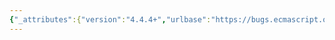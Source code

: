 ```yaml
---
{"_attributes":{"version":"4.4.4+","urlbase":"https://bugs.ecmascript.org/","maintainer":"dherman@mozilla.com"},"bug":{"bug_id":735,"creation_ts":"2012-10-05 21:22:00 -0700","short_desc":"15.13.7.4.{10-17}: \"GetValue\"","delta_ts":"2013-07-15 17:04:25 -0700","product":"Draft for 6th Edition","component":"editorial issue","version":"Rev 10: September 27, 2012 Draft","rep_platform":"All","op_sys":"All","bug_status":"RESOLVED","resolution":"FIXED","priority":"Normal","bug_severity":"normal","everconfirmed":true,"reporter":{"uid":"jmdyck","name":"Michael Dyck"},"assigned_to":{"uid":"allen","name":"Allen Wirfs-Brock"},"long_desc":[{"commentid":1866,"comment_count":0,"who":{"uid":"jmdyck","name":"Michael Dyck"},"bug_when":"2012-10-05 21:22:24 -0700","thetext":"In each of 15.13.7.4.{10-17} \"DataView.prototype.set*\",\nthe last step is of the form:\n    Return GetValue(...)\n\nChange that to \"Call SetValue(...)\"."},{"commentid":2009,"comment_count":1,"who":{"uid":"allen","name":"Allen Wirfs-Brock"},"bug_when":"2012-10-24 12:18:59 -0700","thetext":"corrected in rev 11 editor's draft"},{"commentid":2172,"comment_count":2,"who":{"uid":"allen","name":"Allen Wirfs-Brock"},"bug_when":"2012-10-26 15:34:28 -0700","thetext":"in October 26, 2012 release draft"},{"commentid":2225,"comment_count":3,"who":{"uid":"jmdyck","name":"Michael Dyck"},"bug_when":"2012-10-26 22:41:40 -0700","thetext":"You missed 15.13.7.4.15. (It still says \"Return GetValue\".)"},{"commentid":4284,"comment_count":4,"who":{"uid":"allen","name":"Allen Wirfs-Brock"},"bug_when":"2013-06-23 13:09:17 -0700","thetext":"fixed in rev 16 editor's draft"},{"commentid":4510,"comment_count":5,"who":{"uid":"allen","name":"Allen Wirfs-Brock"},"bug_when":"2013-07-15 17:04:25 -0700","thetext":"fixed in rev16 draft.  July 15, 2013"}]}}
---
```

